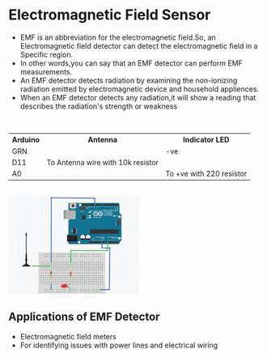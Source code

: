 # Electromagnetic Field Sensor 
- EMF is an abbreviation for the electromagnetic field.So, an Electromagnetic field detector can detect the electromagnetic field in a Specific region.
- In other words,you can say that an EMF detector can perform EMF measurements.
- An EMF detector detects radiation by examining the non-ionizing radiation emitted by electromagnetic device and household appliences.
- When an EMF detector detects any radiation,it will show a reading that describes the radiation's strength or weakness
<br>
<table>
<tr>
<th>Arduino</th>
<th>Antenna</th>
<th>Indicator LED</th>
</tr>
<tr>
<td>GRN </td> 
<td> </td>
<td>-ve </td>
</tr>
<tr>
<td>D11 </td> 
<td>To Antenna wire with 10k resistor</td>
<td></td>
</tr>
<tr>
<td>A0 </td> 
<td> </td>
<td> To +ve with 220 resistor </td>
</tr>
</table>
<br>
<img src="IMG/ElectromagneticFieldSensor.jpeg">

## Applications of EMF Detector
- Electromagnetic field meters
- For identifying issues with power lines and electrical wiring